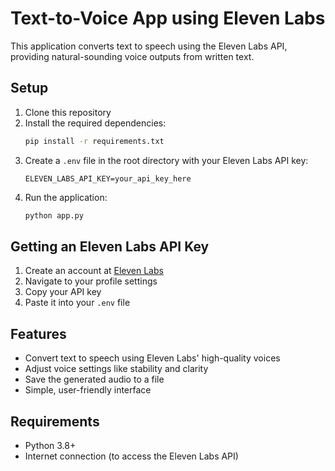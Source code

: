 # Text-to-Voice App using Eleven Labs

This application converts text to speech using the Eleven Labs API, providing natural-sounding voice outputs from written text.

## Setup

1. Clone this repository
2. Install the required dependencies:
   ```bash
   pip install -r requirements.txt
   ```
3. Create a `.env` file in the root directory with your Eleven Labs API key:
   ```
   ELEVEN_LABS_API_KEY=your_api_key_here
   ```
4. Run the application:
   ```bash
   python app.py
   ```

## Getting an Eleven Labs API Key

1. Create an account at [Eleven Labs](https://elevenlabs.io/)
2. Navigate to your profile settings
3. Copy your API key
4. Paste it into your `.env` file

## Features

- Convert text to speech using Eleven Labs' high-quality voices
- Adjust voice settings like stability and clarity
- Save the generated audio to a file
- Simple, user-friendly interface

## Requirements

- Python 3.8+
- Internet connection (to access the Eleven Labs API)
